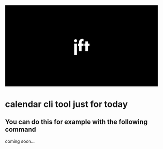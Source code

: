![jft](logo/jft.jpg)

# calendar cli tool just for today

## You can do this for example with the following command
coming soon...
